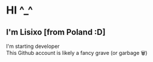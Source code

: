 # HI ^_^
## I'm Lisixo [from Poland :D]

I'm starting developer  
This Github account is likely a fancy grave (or garbage 🗑)
<!---
Lisixo/Lisixo is a ✨ special ✨ repository because its `README.md` (this file) appears on your GitHub profile.
You can click the Preview link to take a look at your changes.
--->
